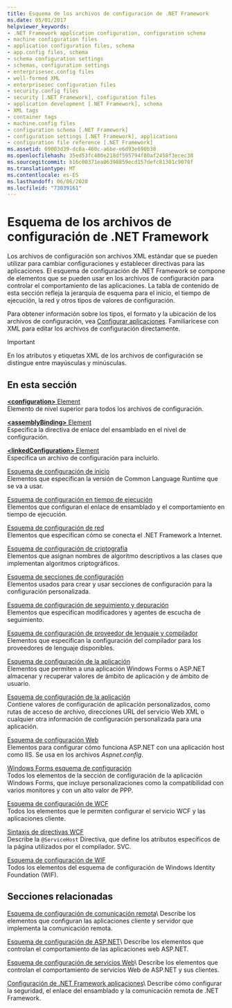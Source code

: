 ```yaml
---
title: Esquema de los archivos de configuración de .NET Framework
ms.date: 05/01/2017
helpviewer_keywords:
- .NET Framework application configuration, configuration schema
- machine configuration files
- application configuration files, schema
- app.config files, schema
- schema configuration settings
- schemas, configuration settings
- enterprisesec.config files
- well-formed XML
- enterprisesec configuration files
- security.config files
- security [.NET Framework], configuration files
- application development [.NET Framework], schema
- XML tags
- container tags
- machine.config files
- configuration schema [.NET Framework]
- configuration settings [.NET Framework], applications
- configuration file reference [.NET Framework]
ms.assetid: 69003d39-dc8a-460c-a6be-e6d93e690b38
ms.openlocfilehash: 35ed53fc480e218df595794f80af2458f3ecec38
ms.sourcegitcommit: b16c00371ea06398859ecd157defc81301c9070f
ms.translationtype: MT
ms.contentlocale: es-ES
ms.lasthandoff: 06/06/2020
ms.locfileid: "73039161"
---
```

# <a name="configuration-file-schema-for-the-net-framework"></a>Esquema de los archivos de configuración de .NET Framework

Los archivos de configuración son archivos XML estándar que se pueden utilizar para cambiar configuraciones y establecer directivas para las aplicaciones. El esquema de configuración de .NET Framework se compone de elementos que se pueden usar en los archivos de configuración para controlar el comportamiento de las aplicaciones. La tabla de contenido de esta sección refleja la jerarquía de esquema para el inicio, el tiempo de ejecución, la red y otros tipos de valores de configuración.

Para obtener información sobre los tipos, el formato y la ubicación de los archivos de configuración, vea [Configurar aplicaciones](../index.md). Familiarícese con XML para editar los archivos de configuración directamente.

> [!IMPORTANT]
> En los atributos y etiquetas XML de los archivos de configuración se distingue entre mayúsculas y minúsculas.

## <a name="in-this-section"></a>En esta sección

[**\<configuration>** Element](configuration-element.md)\
Elemento de nivel superior para todos los archivos de configuración.

[**\<assemblyBinding>** Element](assemblybinding-element-for-configuration.md)\
Especifica la directiva de enlace del ensamblado en el nivel de configuración.

[**\<linkedConfiguration>** Element](linkedconfiguration-element.md)\
Especifica un archivo de configuración para incluirlo.

[Esquema de configuración de inicio](./startup/index.md)\
Elementos que especifican la versión de Common Language Runtime que se va a usar.

[Esquema de configuración en tiempo de ejecución](./runtime/index.md)\
Elementos que configuran el enlace de ensamblado y el comportamiento en tiempo de ejecución.

[Esquema de configuración de red](./network/index.md)\
Elementos que especifican cómo se conecta el .NET Framework a Internet.

[Esquema de configuración de criptografía](./cryptography/index.md)\
Elementos que asignan nombres de algoritmo descriptivos a las clases que implementan algoritmos criptográficos.

[Esquema de secciones de configuración](configuration-sections-schema.md)\
Elementos usados para crear y usar secciones de configuración para la configuración personalizada.

[Esquema de configuración de seguimiento y depuración](./trace-debug/index.md)\
Elementos que especifican modificadores y agentes de escucha de seguimiento.

[Esquema de configuración de proveedor de lenguaje y compilador](./compiler/index.md)\
Elementos que especifican la configuración del compilador para los proveedores de lenguaje disponibles.

[Esquema de configuración de la aplicación](application-settings-schema.md)\
Elementos que permiten a una aplicación Windows Forms o ASP.NET almacenar y recuperar valores de ámbito de aplicación y de ámbito de usuario.

[Esquema de configuración de la aplicación](./appsettings/index.md)\
Contiene valores de configuración de aplicación personalizados, como rutas de acceso de archivo, direcciones URL del servicio Web XML o cualquier otra información de configuración personalizada para una aplicación.

[Esquema de configuración Web](./web/index.md)\
Elementos para configurar cómo funciona ASP.NET con una aplicación host como IIS. Se usa en los archivos *Aspnet.config*.

[Windows Forms esquema de configuración](winforms/index.md)\
Todos los elementos de la sección de configuración de la aplicación Windows Forms, que incluye personalizaciones como la compatibilidad con varios monitores y con un alto valor de PPP.

[Esquema de configuración de WCF](./wcf/index.md)\
Todos los elementos que le permiten configurar el servicio WCF y las aplicaciones cliente.

[Sintaxis de directivas WCF](./wcf-directive/index.md)\
Describe la `@ServiceHost` Directiva, que define los atributos específicos de la página utilizados por el compilador. SVC.

[Esquema de configuración de WIF](windows-identity-foundation/index.md)\
Todos los elementos del esquema de configuración de Windows Identity Foundation (WIF).

## <a name="related-sections"></a>Secciones relacionadas

[Esquema de configuración de comunicación remota](https://docs.microsoft.com/previous-versions/dotnet/netframework-4.0/z415cf9a(v=vs.100))\
Describe los elementos que configuran las aplicaciones cliente y servidor que implementa la comunicación remota.

[Esquema de configuración de ASP.NET](https://docs.microsoft.com/previous-versions/dotnet/netframework-4.0/b5ysx397(v=vs.100))\
Describe los elementos que controlan el comportamiento de las aplicaciones web ASP.NET.

[Esquema de configuración de servicios Web](https://docs.microsoft.com/previous-versions/dotnet/netframework-4.0/cctwteet(v=vs.100))\
Describe los elementos que controlan el comportamiento de servicios Web de ASP.NET y sus clientes.

[Configuración de .NET Framework aplicaciones](https://docs.microsoft.com/previous-versions/dotnet/netframework-4.0/kza1yk3a(v=vs.100))\
Describe cómo configurar la seguridad, el enlace del ensamblado y la comunicación remota de .NET Framework.
